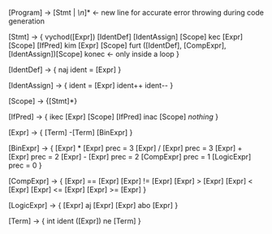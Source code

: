 [Program] -> [Stmt | *\n*]* <- new line for accurate error throwing during code generation

[Stmt] -> {
    vychod([Expr])
    [IdentDef]
    [IdentAssign]
    [Scope]
    kec [Expr] [Scope] [IfPred]
    kim [Expr] [Scope]
    furt ([IdentDef], [CompExpr], [IdentAssign])[Scope]
    konec <- only inside a loop
}

[IdentDef] -> {
    naj ident = [Expr]
}

[IdentAssign] -> {
    ident = [Expr]
    ident++
    ident--
}

[Scope] -> {[Stmt]*}

[IfPred] -> {
    ikec [Expr] [Scope] [IfPred]
    inac [Scope]
    *nothing*
}

[Expr] -> {
    [Term]
    -[Term]
    [BinExpr]
}

[BinExpr] -> {
    [Expr] * [Expr] prec = 3
    [Expr] / [Expr] prec = 3
    [Expr] + [Expr] prec = 2
    [Expr] - [Expr] prec = 2
    [CompExpr] prec = 1
    [LogicExpr] prec = 0
}

[CompExpr] -> {
    [Expr] == [Expr]
    [Expr] != [Expr]
    [Expr] > [Expr]
    [Expr] < [Expr]
    [Expr] <= [Expr]
    [Expr] >= [Expr]
}

[LogicExpr] -> {
    [Expr] aj [Expr]
    [Expr] abo [Expr]
}

[Term] -> {
    int
    ident
    ([Expr])
    ne [Term]
}